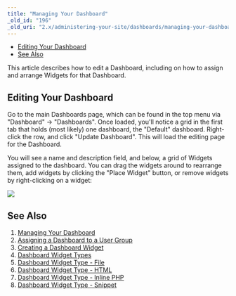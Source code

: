 ```yaml
---
title: "Managing Your Dashboard"
_old_id: "196"
_old_uri: "2.x/administering-your-site/dashboards/managing-your-dashboard"
---
```


- [Editing Your Dashboard](#editing-your-dashboard)
- [See Also](#see-also)



This article describes how to edit a Dashboard, including on how to assign and arrange Widgets for that Dashboard.

## Editing Your Dashboard

Go to the main Dashboards page, which can be found in the top menu via "Dashboard" -> "Dashboards". Once loaded, you'll notice a grid in the first tab that holds (most likely) one dashboard, the "Default" dashboard. Right-click the row, and click "Update Dashboard". This will load the editing page for the Dashboard.

You will see a name and description field, and below, a grid of Widgets assigned to the dashboard. You can drag the widgets around to rearrange them, add widgets by clicking the "Place Widget" button, or remove widgets by right-clicking on a widget:

![](/download/attachments/35586558/dashboard-edit.png?version=1&modificationDate=1315431495000)

## See Also

1. [Managing Your Dashboard](building-sites/client-proofing/dashboards/managing)
2. [Assigning a Dashboard to a User Group](building-sites/client-proofing/dashboards/usergroups)
3. [Creating a Dashboard Widget](building-sites/client-proofing/dashboards/creating-a-widget)
4. [Dashboard Widget Types](building-sites/client-proofing/dashboards/widget-types)
  1. [Dashboard Widget Type - File](building-sites/client-proofing/dashboards/widget-types/file)
  2. [Dashboard Widget Type - HTML](building-sites/client-proofing/dashboards/widget-types/html)
  3. [Dashboard Widget Type - Inline PHP](building-sites/client-proofing/dashboards/widget-types/inline-php)
  4. [Dashboard Widget Type - Snippet](building-sites/client-proofing/dashboards/widget-types/snippet)